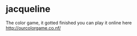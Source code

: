 # jacqueline

The color game, it gotted finished you can play it online here 
http://ourcolorgame.co.nf/
